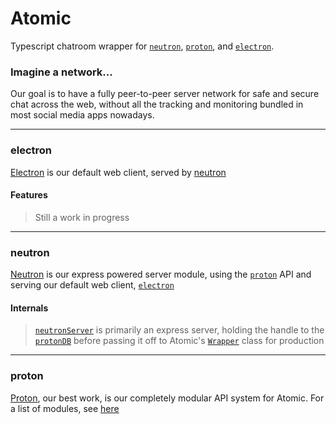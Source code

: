 # Atomic
Typescript chatroom wrapper for [`neutron`](#neutron), [`proton`](#proton), and [`electron`](#electron).

[//]: <build: installer, package, move packages to npm, ui>

### Imagine a network...
Our goal is to have a fully peer-to-peer server network for safe and secure chat across the web, without all the tracking and monitoring bundled in most social media apps nowadays.

[//]: <(even when it comes to something like workplace monitoring! see our [solutions]())>

----

### electron
[Electron](../../../electron) is our default web client, served by [neutron](#neutron)

#### Features
> Still a work in progress

----

### neutron
[Neutron](../../../neutron) is our express powered server module, using the [`proton`](#proton) API and serving our default web client, [`electron`](#electron)

#### Internals
> [`neutronServer`](../../../neutron/blob/main/index.ts#L16) is primarily an express server, holding the handle to the [`protonDB`](../../../proton/blob/main/core.ts#L18)  before passing it off to Atomic's [`Wrapper`](/index.ts#L34)  class for production

----

### proton
[Proton](../../../proton), our best work, is our completely modular API system for Atomic. For a list of modules, see [here](../../../proton/blob/main/README.md#current-api-modules)
